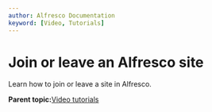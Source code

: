 ```yaml
---
author: Alfresco Documentation
keyword: [Video, Tutorials]
---
```


# Join or leave an Alfresco site

Learn how to join or leave a site in Alfresco.

  

**Parent topic:**[Video tutorials](../topics/alfresco-video-tutorials.md)

